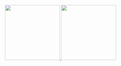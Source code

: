 <div align="center">
  <a href="https://github.com/rafaelvzago">
  <img height="180em" src="https://github-readme-stats.vercel.app/api?username=rafaelvzago&show_icons=true&theme=gruvbox&include_all_commits=true&count_private=true"/>
  <img height="180em" src="https://github-readme-stats.vercel.app/api/top-langs/?username=rafaelvzago&layout=compact&langs_count=7&theme=gruvbox"/>
</div>
